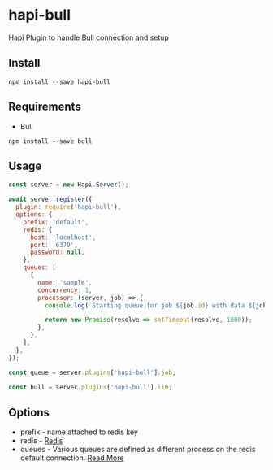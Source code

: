# hapi-bull

Hapi Plugin to handle Bull connection and setup

## Install
```
npm install --save hapi-bull
```
## Requirements
* Bull
```
npm install --save bull
```

## Usage
```javascript
const server = new Hapi.Server();

await server.register({
  plugin: require('hapi-bull'),
  options: {
    prefix: 'default',
    redis: {
      host: 'localhost',
      port: '6379',
      password: null,
    },
    queues: [
      {
        name: 'sample',
        concurrency: 1,
        processor: (server, job) => {
          console.log(`Starting queue for job ${job.id} with data ${job.data}`);

          return new Promise(resolve => setTimeout(resolve, 1000));
        },
      },
    ],
  },
});

const queue = server.plugins['hapi-bull'].job;

const bull = server.plugins['hapi-bull'].lib;
```


## Options
* prefix - name attached to redis key
* redis - [Redis](https://redis.io/)
* queues - Various queues are defined as different process on the redis default connection. [Read More](https://github.com/OptimalBits/bull#separate-processes)
